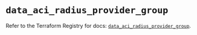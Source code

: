 # `data_aci_radius_provider_group`

Refer to the Terraform Registry for docs: [`data_aci_radius_provider_group`](https://registry.terraform.io/providers/ciscodevnet/aci/2.17.0/docs/data-sources/radius_provider_group).
